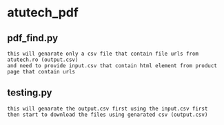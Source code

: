 # atutech_pdf

 ## pdf_find.py
 ```
this will genarate only a csv file that contain file urls from atutech.ro (output.csv)
and need to provide input.csv that contain html element from product page that contain urls
```

## testing.py
```
this will genarate the output.csv first using the input.csv first
then start to download the files using genarated csv (output.csv)
```

